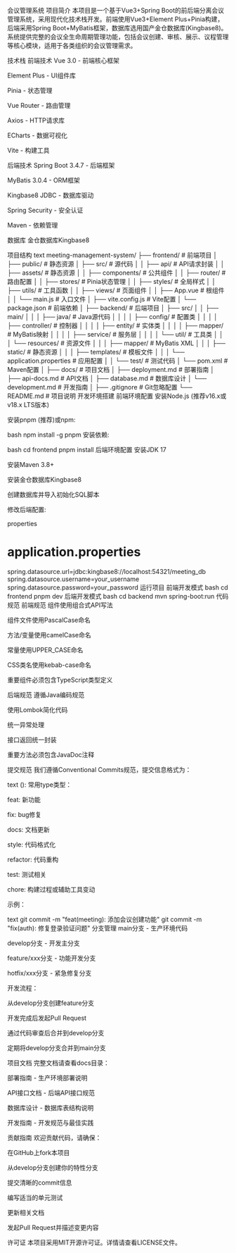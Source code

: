 会议管理系统
项目简介
本项目是一个基于Vue3+Spring Boot的前后端分离会议管理系统，采用现代化技术栈开发。前端使用Vue3+Element Plus+Pinia构建，后端采用Spring Boot+MyBatis框架，数据库选用国产金仓数据库(Kingbase8)。系统提供完整的会议全生命周期管理功能，包括会议创建、审核、展示、议程管理等核心模块，适用于各类组织的会议管理需求。

技术栈
前端技术
Vue 3.0 - 前端核心框架

Element Plus - UI组件库

Pinia - 状态管理

Vue Router - 路由管理

Axios - HTTP请求库

ECharts - 数据可视化

Vite - 构建工具

后端技术
Spring Boot 3.4.7 - 后端框架

MyBatis 3.0.4 - ORM框架

Kingbase8 JDBC - 数据库驱动

Spring Security - 安全认证

Maven - 依赖管理

数据库
金仓数据库Kingbase8

项目结构
text
meeting-management-system/
├── frontend/               # 前端项目
│   ├── public/             # 静态资源
│   ├── src/                # 源代码
│   │   ├── api/            # API请求封装
│   │   ├── assets/         # 静态资源
│   │   ├── components/     # 公共组件
│   │   ├── router/         # 路由配置
│   │   ├── stores/         # Pinia状态管理
│   │   ├── styles/         # 全局样式
│   │   ├── utils/          # 工具函数
│   │   ├── views/          # 页面组件
│   │   ├── App.vue         # 根组件
│   │   └── main.js         # 入口文件
│   ├── vite.config.js      # Vite配置
│   └── package.json        # 前端依赖
│
├── backend/                # 后端项目
│   ├── src/
│   │   ├── main/
│   │   │   ├── java/       # Java源代码
│   │   │   │   ├── config/ # 配置类
│   │   │   │   ├── controller/ # 控制器
│   │   │   │   ├── entity/ # 实体类
│   │   │   │   ├── mapper/ # MyBatis映射
│   │   │   │   ├── service/ # 服务层
│   │   │   │   └── util/   # 工具类
│   │   │   └── resources/  # 资源文件
│   │   │       ├── mapper/ # MyBatis XML
│   │   │       ├── static/ # 静态资源
│   │   │       ├── templates/ # 模板文件
│   │   │       └── application.properties # 应用配置
│   │   └── test/           # 测试代码
│   └── pom.xml             # Maven配置
│
├── docs/                   # 项目文档
│   ├── deployment.md       # 部署指南
│   ├── api-docs.md         # API文档
│   ├── database.md         # 数据库设计
│   └── development.md      # 开发指南
│
├── .gitignore             # Git忽略配置
└── README.md              # 项目说明
开发环境搭建
前端环境配置
安装Node.js (推荐v16.x或v18.x LTS版本)

安装pnpm (推荐)或npm:

bash
npm install -g pnpm
安装依赖:

bash
cd frontend
pnpm install
后端环境配置
安装JDK 17

安装Maven 3.8+

安装金仓数据库Kingbase8

创建数据库并导入初始化SQL脚本

修改后端配置:

properties
# application.properties
spring.datasource.url=jdbc:kingbase8://localhost:54321/meeting_db
spring.datasource.username=your_username
spring.datasource.password=your_password
运行项目
前端开发模式
bash
cd frontend
pnpm dev
后端开发模式
bash
cd backend
mvn spring-boot:run
代码规范
前端规范
组件使用组合式API写法

组件文件使用PascalCase命名

方法/变量使用camelCase命名

常量使用UPPER_CASE命名

CSS类名使用kebab-case命名

重要组件必须包含TypeScript类型定义

后端规范
遵循Java编码规范

使用Lombok简化代码

统一异常处理

接口返回统一封装

重要方法必须包含JavaDoc注释

提交规范
我们遵循Conventional Commits规范，提交信息格式为：

text
<type>(<scope>): <subject>
常用type类型：

feat: 新功能

fix: bug修复

docs: 文档更新

style: 代码格式化

refactor: 代码重构

test: 测试相关

chore: 构建过程或辅助工具变动

示例：

text
git commit -m "feat(meeting): 添加会议创建功能"
git commit -m "fix(auth): 修复登录验证问题"
分支管理
main分支 - 生产环境代码

develop分支 - 开发主分支

feature/xxx分支 - 功能开发分支

hotfix/xxx分支 - 紧急修复分支

开发流程：

从develop分支创建feature分支

开发完成后发起Pull Request

通过代码审查后合并到develop分支

定期将develop分支合并到main分支

项目文档
完整文档请查看docs目录：

部署指南 - 生产环境部署说明

API接口文档 - 后端API接口规范

数据库设计 - 数据库表结构说明

开发指南 - 开发规范与最佳实践

贡献指南
欢迎贡献代码，请确保：

在GitHub上fork本项目

从develop分支创建你的特性分支

提交清晰的commit信息

编写适当的单元测试

更新相关文档

发起Pull Request并描述变更内容

许可证
本项目采用MIT开源许可证。详情请查看LICENSE文件。
